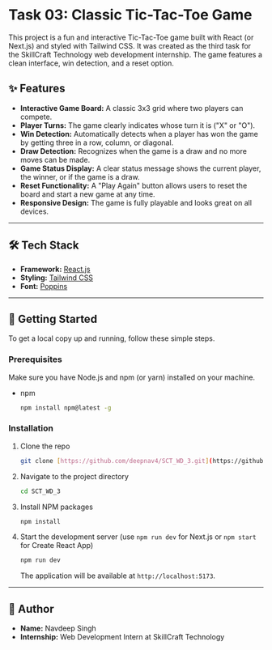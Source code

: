 # Task 03: Classic Tic-Tac-Toe Game

This project is a fun and interactive Tic-Tac-Toe game built with React (or Next.js) and styled with Tailwind CSS. It was created as the third task for the SkillCraft Technology web development internship. The game features a clean interface, win detection, and a reset option.



## ✨ Features

* **Interactive Game Board:** A classic 3x3 grid where two players can compete.
* **Player Turns:** The game clearly indicates whose turn it is ("X" or "O").
* **Win Detection:** Automatically detects when a player has won the game by getting three in a row, column, or diagonal.
* **Draw Detection:** Recognizes when the game is a draw and no more moves can be made.
* **Game Status Display:** A clear status message shows the current player, the winner, or if the game is a draw.
* **Reset Functionality:** A "Play Again" button allows users to reset the board and start a new game at any time.
* **Responsive Design:** The game is fully playable and looks great on all devices.

---

## 🛠️ Tech Stack

* **Framework:**  [React.js](https://reactjs.org/)
* **Styling:** [Tailwind CSS](https://tailwindcss.com/)
* **Font:** [Poppins](https://fonts.google.com/specimen/Poppins)

---

## 🚀 Getting Started

To get a local copy up and running, follow these simple steps.

### Prerequisites

Make sure you have Node.js and npm (or yarn) installed on your machine.

* npm
    ```sh
    npm install npm@latest -g
    ```

### Installation

1.  Clone the repo
    ```sh
    git clone [https://github.com/deepnav4/SCT_WD_3.git](https://github.com/deepnav4/SCT_WD_3.git)
    ```
2.  Navigate to the project directory
    ```sh
    cd SCT_WD_3
    ```
3.  Install NPM packages
    ```sh
    npm install
    ```
4.  Start the development server (use `npm run dev` for Next.js or `npm start` for Create React App)
    ```sh
    npm run dev
    ```
    The application will be available at `http://localhost:5173`.

---

## 👤 Author

* **Name:** Navdeep Singh
* **Internship:** Web Development Intern at SkillCraft Technology
